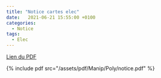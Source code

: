 ```yaml
---
title: "Notice cartes elec"
date:   2021-06-21 15:55:00 +0100
categories:
  - Notice
tags:
  - Elec
---
```



[Lien du PDF](/assets/pdf/Manip/Poly/notice.pdf)

{% include pdf src="/assets/pdf/Manip/Poly/notice.pdf" %}
